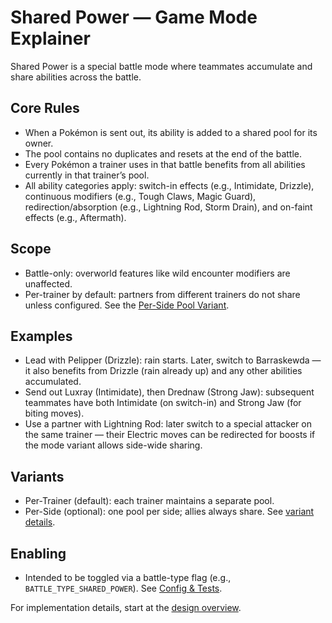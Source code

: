 # Shared Power — Game Mode Explainer

Shared Power is a special battle mode where teammates accumulate and share abilities across the battle.

## Core Rules

- When a Pokémon is sent out, its ability is added to a shared pool for its owner.
- The pool contains no duplicates and resets at the end of the battle.
- Every Pokémon a trainer uses in that battle benefits from all abilities currently in that trainer’s pool.
- All ability categories apply: switch-in effects (e.g., Intimidate, Drizzle), continuous modifiers (e.g., Tough Claws, Magic Guard), redirection/absorption (e.g., Lightning Rod, Storm Drain), and on-faint effects (e.g., Aftermath).

## Scope

- Battle-only: overworld features like wild encounter modifiers are unaffected.
- Per-trainer by default: partners from different trainers do not share unless configured. See the [Per-Side Pool Variant](./per_side_pool.md).

## Examples

- Lead with Pelipper (Drizzle): rain starts. Later, switch to Barraskewda — it also benefits from Drizzle (rain already up) and any other abilities accumulated.
- Send out Luxray (Intimidate), then Drednaw (Strong Jaw): subsequent teammates have both Intimidate (on switch-in) and Strong Jaw (for biting moves).
- Use a partner with Lightning Rod: later switch to a special attacker on the same trainer — their Electric moves can be redirected for boosts if the mode variant allows side-wide sharing.

## Variants

- Per-Trainer (default): each trainer maintains a separate pool.
- Per-Side (optional): one pool per side; allies always share. See [variant details](./per_side_pool.md).

## Enabling

- Intended to be toggled via a battle-type flag (e.g., `BATTLE_TYPE_SHARED_POWER`). See [Config & Tests](./config_tests.md).

For implementation details, start at the [design overview](./README.md).

